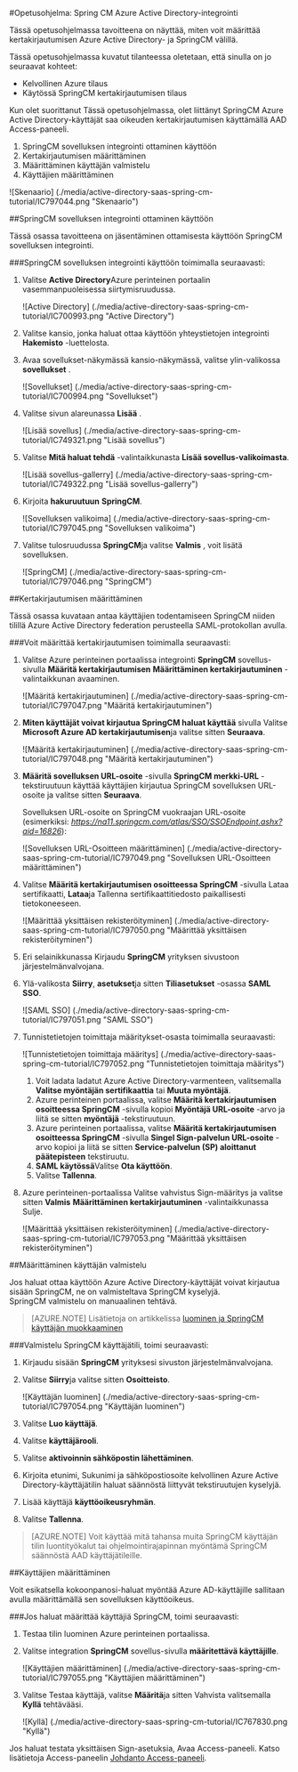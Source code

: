 <properties 
    pageTitle="Opetusohjelma: Azure Active Directory-integrointi Spring CM | Microsoft Azure" 
    description="Opettele käyttämään Spring CM Azure Active Directory-hakemistosta käyttöön kertakirjautumisen, automaattinen valmistelu ja lisää!" 
    services="active-directory" 
    authors="jeevansd"  
    documentationCenter="na" 
    manager="femila"/>
<tags 
    ms.service="active-directory" 
    ms.devlang="na" 
    ms.topic="article" 
    ms.tgt_pltfrm="na" 
    ms.workload="identity" 
    ms.date="09/19/2016" 
    ms.author="jeedes" />

#<a name="tutorial-azure-active-directory-integration-with-spring-cm"></a>Opetusohjelma: Spring CM Azure Active Directory-integrointi
  
Tässä opetusohjelmassa tavoitteena on näyttää, miten voit määrittää kertakirjautumisen Azure Active Directory- ja SpringCM välillä.
  
Tässä opetusohjelmassa kuvatut tilanteessa oletetaan, että sinulla on jo seuraavat kohteet:

-   Kelvollinen Azure tilaus
-   Käytössä SpringCM kertakirjautumisen tilaus
  
Kun olet suorittanut Tässä opetusohjelmassa, olet liittänyt SpringCM Azure Active Directory-käyttäjät saa oikeuden kertakirjautumisen käyttämällä AAD Access-paneeli.

1.  SpringCM sovelluksen integrointi ottaminen käyttöön
2.  Kertakirjautumisen määrittäminen
3.  Määrittäminen käyttäjän valmistelu
4.  Käyttäjien määrittäminen

![Skenaario] (./media/active-directory-saas-spring-cm-tutorial/IC797044.png "Skenaario")

##<a name="enabling-the-application-integration-for-springcm"></a>SpringCM sovelluksen integrointi ottaminen käyttöön
  
Tässä osassa tavoitteena on jäsentäminen ottamisesta käyttöön SpringCM sovelluksen integrointi.

###<a name="to-enable-the-application-integration-for-springcm-perform-the-following-steps"></a>SpringCM sovelluksen integrointi käyttöön toimimalla seuraavasti:

1.  Valitse **Active Directory**Azure perinteinen portaalin vasemmanpuoleisessa siirtymisruudussa.

    ![Active Directory] (./media/active-directory-saas-spring-cm-tutorial/IC700993.png "Active Directory")

2.  Valitse kansio, jonka haluat ottaa käyttöön yhteystietojen integrointi **Hakemisto** -luettelosta.

3.  Avaa sovellukset-näkymässä kansio-näkymässä, valitse ylin-valikossa **sovellukset** .

    ![Sovellukset] (./media/active-directory-saas-spring-cm-tutorial/IC700994.png "Sovellukset")

4.  Valitse sivun alareunassa **Lisää** .

    ![Lisää sovellus] (./media/active-directory-saas-spring-cm-tutorial/IC749321.png "Lisää sovellus")

5.  Valitse **Mitä haluat tehdä** -valintaikkunasta **Lisää sovellus-valikoimasta**.

    ![Lisää sovellus-gallerry] (./media/active-directory-saas-spring-cm-tutorial/IC749322.png "Lisää sovellus-gallerry")

6.  Kirjoita **hakuruutuun** **SpringCM**.

    ![Sovelluksen valikoima] (./media/active-directory-saas-spring-cm-tutorial/IC797045.png "Sovelluksen valikoima")

7.  Valitse tulosruudussa **SpringCM**ja valitse **Valmis** , voit lisätä sovelluksen.

    ![SpringCM] (./media/active-directory-saas-spring-cm-tutorial/IC797046.png "SpringCM")

##<a name="configuring-single-sign-on"></a>Kertakirjautumisen määrittäminen
  
Tässä osassa kuvataan antaa käyttäjien todentamiseen SpringCM niiden tilillä Azure Active Directory federation perusteella SAML-protokollan avulla.

###<a name="to-configure-single-sign-on-perform-the-following-steps"></a>Voit määrittää kertakirjautumisen toimimalla seuraavasti:

1.  Valitse Azure perinteinen portaalissa integrointi **SpringCM** sovellus-sivulla **Määritä kertakirjautumisen** **Määrittäminen kertakirjautuminen** -valintaikkunan avaaminen.

    ![Määritä kertakirjautuminen] (./media/active-directory-saas-spring-cm-tutorial/IC797047.png "Määritä kertakirjautuminen")

2.  **Miten käyttäjät voivat kirjautua SpringCM haluat käyttää** sivulla Valitse **Microsoft Azure AD kertakirjautumisen**ja valitse sitten **Seuraava**.

    ![Määritä kertakirjautuminen] (./media/active-directory-saas-spring-cm-tutorial/IC797048.png "Määritä kertakirjautuminen")

3.  **Määritä sovelluksen URL-osoite** -sivulla **SpringCM merkki-URL** -tekstiruutuun käyttää käyttäjien kirjautua SpringCM sovelluksen URL-osoite ja valitse sitten **Seuraava**. 

    Sovelluksen URL-osoite on SpringCM vuokraajan URL-osoite (esimerkiksi: *https://na11.springcm.com/atlas/SSO/SSOEndpoint.ashx?aid=16826*):

    ![Sovelluksen URL-Osoitteen määrittäminen] (./media/active-directory-saas-spring-cm-tutorial/IC797049.png "Sovelluksen URL-Osoitteen määrittäminen")

4.  Valitse **Määritä kertakirjautumisen osoitteessa SpringCM** -sivulla Lataa sertifikaatti, **Lataa**ja Tallenna sertifikaattitiedosto paikallisesti tietokoneeseen.

    ![Määrittää yksittäisen rekisteröityminen] (./media/active-directory-saas-spring-cm-tutorial/IC797050.png "Määrittää yksittäisen rekisteröityminen")

5.  Eri selainikkunassa Kirjaudu **SpringCM** yrityksen sivustoon järjestelmänvalvojana.

6.  Ylä-valikosta **Siirry**, **asetukset**ja sitten **Tiliasetukset** -osassa **SAML SSO**.

    ![SAML SSO] (./media/active-directory-saas-spring-cm-tutorial/IC797051.png "SAML SSO")

7.  Tunnistetietojen toimittaja määritykset-osasta toimimalla seuraavasti:

    ![Tunnistetietojen toimittaja määritys] (./media/active-directory-saas-spring-cm-tutorial/IC797052.png "Tunnistetietojen toimittaja määritys")

    1.  Voit ladata ladatut Azure Active Directory-varmenteen, valitsemalla **Valitse myöntäjän sertifikaattia** tai **Muuta myöntäjä**.
    2.  Azure perinteinen portaalissa, valitse **Määritä kertakirjautumisen osoitteessa SpringCM** -sivulla kopioi **Myöntäjä URL-osoite** -arvo ja liitä se sitten **myöntäjä** -tekstiruutuun.
    3.  Azure perinteinen portaalissa, valitse **Määritä kertakirjautumisen osoitteessa SpringCM** -sivulla **Singel Sign-palvelun URL-osoite** -arvo kopioi ja liitä se sitten **Service-palvelun (SP) aloittanut päätepisteen** tekstiruutu.
    4.  **SAML käytössä**Valitse **Ota käyttöön**.
    5.  Valitse **Tallenna**.

8.  Azure perinteinen-portaalissa Valitse vahvistus Sign-määritys ja valitse sitten **Valmis** **Määrittäminen kertakirjautuminen** -valintaikkunassa Sulje.

    ![Määrittää yksittäisen rekisteröityminen] (./media/active-directory-saas-spring-cm-tutorial/IC797053.png "Määrittää yksittäisen rekisteröityminen")

##<a name="configuring-user-provisioning"></a>Määrittäminen käyttäjän valmistelu
  
Jos haluat ottaa käyttöön Azure Active Directory-käyttäjät voivat kirjautua sisään SpringCM, ne on valmisteltava SpringCM kyselyjä.  
SpringCM valmistelu on manuaalinen tehtävä.

>[AZURE.NOTE] Lisätietoja on artikkelissa [luominen ja SpringCM käyttäjän muokkaaminen](http://knowledge.springcm.com/create-and-edit-a-springcm-user)

###<a name="to-provision-a-user-account-to-springcm-perform-the-following-steps"></a>Valmistelu SpringCM käyttäjätili, toimi seuraavasti:

1.  Kirjaudu sisään **SpringCM** yrityksesi sivuston järjestelmänvalvojana.

2.  Valitse **Siirry**ja valitse sitten **Osoitteisto**.

    ![Käyttäjän luominen] (./media/active-directory-saas-spring-cm-tutorial/IC797054.png "Käyttäjän luominen")

3.  Valitse **Luo käyttäjä**.

4.  Valitse **käyttäjärooli**.

5.  Valitse **aktivoinnin sähköpostin lähettäminen**.

6.  Kirjoita etunimi, Sukunimi ja sähköpostiosoite kelvollinen Azure Active Directory-käyttäjätilin haluat säännöstä liittyvät tekstiruutujen kyselyjä.

7.  Lisää käyttäjä **käyttöoikeusryhmän**.

8.  Valitse **Tallenna**.

>[AZURE.NOTE] Voit käyttää mitä tahansa muita SpringCM käyttäjän tilin luontityökalut tai ohjelmointirajapinnan myöntämä SpringCM säännöstä AAD käyttäjätileille.

##<a name="assigning-users"></a>Käyttäjien määrittäminen
  
Voit esikatsella kokoonpanosi-haluat myöntää Azure AD-käyttäjille sallitaan avulla määrittämällä sen sovelluksen käyttöoikeus.

###<a name="to-assign-users-to-springcm-perform-the-following-steps"></a>Jos haluat määrittää käyttäjiä SpringCM, toimi seuraavasti:

1.  Testaa tilin luominen Azure perinteinen portaalissa.

2.  Valitse integration **SpringCM** sovellus-sivulla **määritettävä käyttäjille**.

    ![Käyttäjien määrittäminen] (./media/active-directory-saas-spring-cm-tutorial/IC797055.png "Käyttäjien määrittäminen")

3.  Valitse Testaa käyttäjä, valitse **Määritä**ja sitten Vahvista valitsemalla **Kyllä** tehtävääsi.

    ![Kyllä] (./media/active-directory-saas-spring-cm-tutorial/IC767830.png "Kyllä")
  
Jos haluat testata yksittäisen Sign-asetuksia, Avaa Access-paneeli. Katso lisätietoja Access-paneelin [Johdanto Access-paneeli](active-directory-saas-access-panel-introduction.md).




